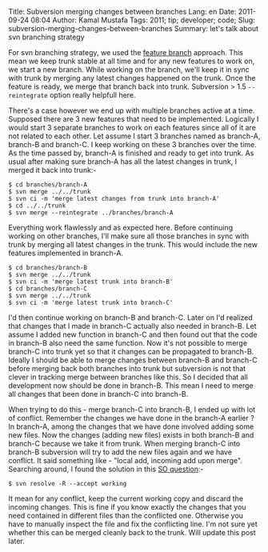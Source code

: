 Title: Subversion merging changes between branches
Lang: en
Date: 2011-09-24 08:04
Author: Kamal Mustafa
Tags: 2011; tip; developer; code;
Slug: subversion-merging-changes-between-branches
Summary: let's talk about svn branching strategy

For svn branching strategy, we used the [feature
branch](http://stackoverflow.com/questions/597707/best-branching-strategy-when-doing-continuous-integration)
approach. This mean we keep trunk stable at all time and for any new
features to work on, we start a new branch. While working on the branch,
we'll keep it in sync with trunk by merging any latest changes happened
on the trunk. Once the feature is ready, we merge that branch back into
trunk. Subversion &gt; 1.5 `--reintegrate` option really helpfull here.

There's a case however we end up with multiple branches active at a
time. Supposed there are 3 new features that need to be implemented.
Logically I would start 3 separate branches to work on each features
since all of it are not related to each other. Let assume I start 3
branches named as branch-A, branch-B and branch-C. I keep working on
these 3 branches over the time. As the time passed by, branch-A is
finished and ready to get into trunk. As usual after making sure
branch-A has all the latest changes in trunk, I merged it back into
trunk:-

    $ cd branches/branch-A
    $ svn merge ../../trunk
    $ svn ci -m 'merge latest changes from trunk into branch-A'
    $ cd ../../trunk
    $ svn merge --reintegrate ../branches/branch-A

Everything work flawlessly and as expected here. Before continuing
working on other branches, I'll make sure all those branches in sync
with trunk by merging all latest changes in the trunk. This would
include the new features implemented in branch-A.

    $ cd branches/branch-B
    $ svn merge ../../trunk
    $ svn ci -m 'merge latest trunk into branch-B'
    $ cd branches/branch-C
    $ svn merge ../../trunk
    $ svn ci -m 'merge latest trunk into branch-C'

I'd then continue working on branch-B and branch-C. Later on I'd
realized that changes that I made in branch-C actually also needed in
branch-B. Let assume I added new function in branch-C and then found out
that the code in branch-B also need the same function. Now it's not
possible to merge branch-C into trunk yet so that it changes can be
propagated to branch-B. Ideally I should be able to merge changes
between branch-B and branch-C before merging back both branches into
trunk but subversion is not that clever in tracking merge between
branches like this. So I decided that all development now should be done
in branch-B. This mean I need to merge all changes that been done in
branch-C into branch-B.

When trying to do this - merge branch-C into branch-B, I ended up with
lot of conflict. Remember the changes we have done in the branch-A
earlier ? In branch-A, among the changes that we have done involved
adding some new files. Now the changes (adding new files) exists in both
branch-B and branch-C because we take it from trunk. When merging
branch-C into branch-B subversion will try to add the new files again
and we have conflict. It said something like - "local add, incoming add
upon merge". Searching around, I found the solution in this [SO
question](http://stackoverflow.com/questions/738367/why-am-i-getting-tree-conflicts-in-subversion):-

    $ svn resolve -R --accept working

It mean for any conflict, keep the current working copy and discard the
incoming changes. This is fine if you know exactly the changes that you
need contained in different files than the conflicted one. Otherwise you
have to manually inspect the file and fix the conflicting line. I'm not
sure yet whether this can be merged cleanly back to the trunk. Will
update this post later.

